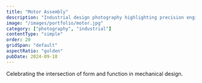 ```yaml
---
title: "Motor Assembly"
description: "Industrial design photography highlighting precision engineering and functional beauty."
image: "/images/portfolio/motor.jpg"
category: ["photography", "industrial"]
contentType: "simple"
order: 20
gridSpan: "default"
aspectRatio: "golden"
pubDate: 2024-09-18
---
```


Celebrating the intersection of form and function in mechanical design.

